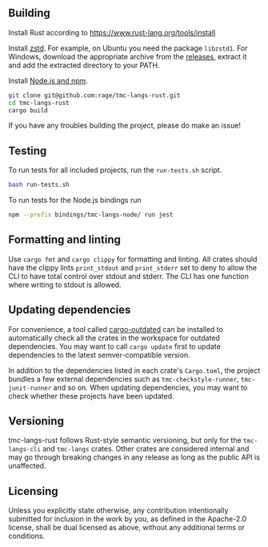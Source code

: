 ## Building

Install Rust according to https://www.rust-lang.org/tools/install

Install [zstd](https://github.com/facebook/zstd). For example, on Ubuntu you need the package `libzstd1`. For Windows, download the appropriate archive from the [releases](https://github.com/facebook/zstd/releases), extract it and add the extracted directory to your PATH.

Install [Node.js and npm](https://docs.npmjs.com/downloading-and-installing-node-js-and-npm).

```bash
git clone git@github.com:rage/tmc-langs-rust.git
cd tmc-langs-rust
cargo build
```

If you have any troubles building the project, please do make an issue!

## Testing

To run tests for all included projects, run the `run-tests.sh` script.
```bash
bash run-tests.sh
```
To run tests for the Node.js bindings run
```bash
npm --prefix bindings/tmc-langs-node/ run jest
```

## Formatting and linting

Use `cargo fmt` and `cargo clippy` for formatting and linting. All crates should have the clippy lints `print_stdout` and `print_stderr` set to deny to allow the CLI to have total control over stdout and stderr. The CLI has one function where writing to stdout is allowed.

## Updating dependencies

For convenience, a tool called [cargo-outdated](https://crates.io/crates/cargo-outdated) can be installed to automatically check all the crates in the workspace for outdated dependencies. You may want to call `cargo update` first to update dependencies to the latest semver-compatible version.

In addition to the dependencies listed in each crate's `Cargo.toml`, the project bundles a few external dependencies such as `tmc-checkstyle-runner`, `tmc-junit-runner` and so on. When updating dependencies, you may want to check whether these projects have been updated.

## Versioning

tmc-langs-rust follows Rust-style semantic versioning, but only for the `tmc-langs-cli` and `tmc-langs` crates. Other crates are considered internal and may go through breaking changes in any release as long as the public API is unaffected.

## Licensing

Unless you explicitly state otherwise, any contribution intentionally submitted
for inclusion in the work by you, as defined in the Apache-2.0 license, shall be dual licensed as above, without any additional terms or conditions.
